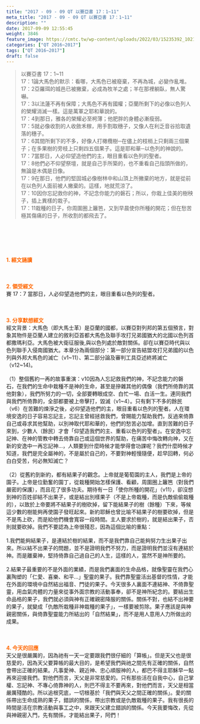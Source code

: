 ```yaml
---
title: "2017 - 09 - 09 QT 以賽亞書 17：1~11"
meta_title: "2017 - 09 - 09 QT 以賽亞書 17：1~11"
description: ""
date: 2017-09-09 12:55:45
weight: 3846
feature_image: https://cmtc.tw/wp-content/uploads/2022/03/15235392_10211799862337740_180693556567566654_o-1.webp
categories: ["QT 2016~2017"]
tags: ["QT 2016~2017"]
draft: false
---
```


<blockquote>以賽亞書 17：1~11<br />
17：1論大馬色的默示：看哪，大馬色已被廢棄，不再為城，必變作亂堆。<br />
17：2亞羅珥的城邑已被撇棄，必成為牧羊之處；羊在那裡躺臥，無人驚嚇。<br />
17：3以法蓮不再有保障；大馬色不再有國權；亞蘭所剩下的必像以色列人的榮耀消滅一樣。這是萬軍之耶和華說的。<br />
17：4到那日，雅各的榮耀必至枵薄；他肥胖的身體必漸瘦弱。<br />
17：5就必像收割的人收斂禾稼，用手割取穗子，又像人在利乏音谷拾取遺落的穗子。<br />
17：6其間所剩下的不多，好像人打橄欖樹─在儘上的枝梢上只剩兩三個果子；在多果樹的旁枝上只剩四五個果子。這是耶和華─以色列的神說的。<br />
17：7當那日，人必仰望造他們的主，眼目重看以色列的聖者。<br />
17：8他們必不仰望祭壇，就是自己手所築的，也不重看自己指頭所做的，無論是木偶是日像。<br />
17：9在那日，他們的堅固城必像樹林中和山頂上所撇棄的地方，就是從前在以色列人面前被人撇棄的。這樣，地就荒涼了。<br />
17：10因你忘記救你的神，不記念你能力的磐石；所以，你栽上佳美的樹秧子，插上異樣的栽子。<br />
17：11栽種的日子，你周圍圈上籬笆，又到早晨使你所種的開花；但在愁苦極其傷痛的日子，所收割的都飛去了。</blockquote><br />
&nbsp;<br />
<br />
&nbsp;<br />
<br />
<span style="color: #ff6600;"><strong>1. </strong><strong>經文誦讀</strong></span><br />
<br />
<span style="color: #ff6600;"><strong> </strong></span><br />
<br />
<span style="color: #ff6600;"><strong>2. </strong><strong>領受經文<br />
</strong></span>賽 17：7 當那日，人必仰望造他們的主，眼目重看以色列的聖者。<br />
<br />
&nbsp;<br />
<br />
<span style="color: #ff6600;"><strong>3. 分享默想經文<br />
</strong></span>經文背景：大馬色（即大馬士革）是亞蘭的國都，以賽亞對列邦的第五個預言，對象其物件是亞蘭人建立的敘利亞首都大馬色及聯手攻打兄弟國猶大的北國以色列首都撒瑪利亞。大馬色被大衛征服後,與以色列處於敵對關係。卻在以賽亞時代與以色列聯手入侵南國猶大。本章分為兩個部分：第一部分宣告結盟攻打兄弟國的以色列與外邦大馬色的滅亡（v1~11）、第二部分論及審判工具亞述終將滅亡（v12~14)。<br />
<br />
（1）整個舊約一再的故事重演：v10因為人忘記救我們的神，不記念能力的磐石，在我們的生命中栽種不是神的生命，甚至是摻雜其他的偶像（我們所倚靠的其他對象），我們所努力的一切，全部要轉眼成空、白忙一場、白活一生。連同我們與我們所倚靠的，全部都要被上帝擊打，毀滅（v1~4）。只有剩下不多的餘民（v6）在苦難的煉淨之後，必仰望造他們的主，眼目重看以色列的聖者。人在環境安逸的日子容易忘記主，忘記主曾經拯救我們，曾賜能力幫助我們，反過來倚靠自己或尋求其他幫助，以別神取代耶和華的，他們的愁苦必加增。直到苦難的日子來到，少數人（餘民）才會「仰望造我們的主、重看以色列的聖者」。在安逸中忘記神、在神的管教中轉去倚靠自己或這個世界的幫助，在痛苦中悔改轉向神，又在新的安逸中一再忘記神…，人類要到什麼時候才能學得會功課呢？我們什麼時候才知道，我們是完全屬神的，不是屬於自己的，不要對神輕慢隨便，趁早回轉，何必白白受苦，何必無知滅亡？<br />
<br />
（2）從舊約到新約，都有結果子的觀念。上帝就是葡萄園的主人，我們是上帝的園子。上帝是位勤奮的園丁，從栽種開始怎樣保護、看顧，周圍圈上籬笆（對我們嚴密的保護），而且花了很多功夫。期待有一日「使你所種的開花」（v11），卻沒想到神的百姓卻結不出果子，或是結出別樣果子（不是上帝栽種，而是仇敵偷偷栽種的），以致於上帝要將不結果子的樹砍掉，留下能結果子的樹（餘種）下來，等候這少數的樹能夠再使園子發旺起來。新約耶穌也曾比喻不結果子的樹要砍掉，但是不是馬上砍，而是給他們機會寬容一段時間。主人要求於樹的，就是結出果子，否則就要砍掉。我們不要認為上帝很殘忍，因為這個比喻的重點：<br />
<br />
1.我們能夠結果子，是連結於樹的結果，而不是我們靠自己能夠努力生出果子出來。所以結不出果子的問題，並不是證明我們不努力，而是證明我們並沒有連結於神。而是離棄神，堅持倚靠自己過自己的人生，這樣的人，當然不是神所要的。<br />
<br />
2.結果子最重要的不是外面的業績，而是我們裏面的生命品格，就像聖靈在我們心裏陶塑的「仁愛、喜樂、和平…」聖靈的果子。我們靠聖靈活出基督的性情，才能在外面的環境中自然結出福音、門徒的果子。今天很多人裏面不連結神、不倚靠聖靈，用血氣肉體的力量來從事外面宗教的活動事奉，卻不是神所紀念的。要結出生命品格的果子，我們就必須與神有正確親密降服的關係。關係不對，也結不出神要的果子，就變成「仇敵所栽種非神栽種的果子」，一樣要被剪除。果子應該是與神親密關係，與倚靠聖靈能力所結出的「自然結果」，而不是用人意用人力所做出的成果。<br />
<br />
&nbsp;<br />
<br />
<span style="color: #ff6600;"><strong>4. 今天的回應<br />
</strong></span>天父是很嚴厲的，因為祂有一天一定要跟我們很仔細的「算帳」。但是天父也是很慈愛的，因為天父要算帳的最大目的，是希望我們與祂之間先有正確的關係，自然會帶出正確的結果。凡事愛神、親近神、忠心順服神的人，都巴不得主耶穌早一點再來迎接我們。對他們而言，天父是非常慈愛的。只有那些活在自我中心，自己掌權、忘記神、不專心倚靠神的人，則巴不得主不要再來，對他們而言，天父是相當嚴厲殘酷的。所以追根究底，一切根基於「我們與天父之間正確的關係」。愛的關係帶出生命成熟的果子，錯誤的關係，帶出宗教或是仇敵栽種的果子。我有很長的時間是活在宗教活動與事工之中，來跟天父建立錯誤的關係。今天我要悔改，先從與神親密入門，先有關係，才能結出果子，阿們！
        